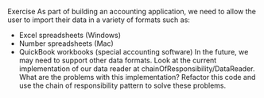 Exercise
As part of building an accounting application, we need to allow the user to
import their data in a variety of formats such as:
- Excel spreadsheets (Windows)
- Number spreadsheets (Mac)
- QuickBook workbooks (special accounting software)
In the future, we may need to support other data formats.
Look at the current implementation of our data reader at
chainOfResponsibility/DataReader.
What are the problems with this implementation? Refactor this code
and use the chain of responsibility pattern to solve these problems.